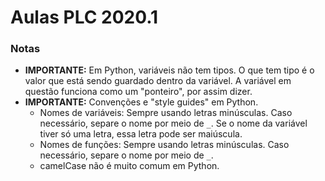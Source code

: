 # Aulas PLC 2020.1

### Notas
* __IMPORTANTE:__ Em Python, variáveis não tem tipos. O que tem tipo é o valor que está sendo guardado dentro da variável. A variável em questão funciona como um "ponteiro", por assim dizer.
* __IMPORTANTE:__ Convenções e "style guides" em Python.
  * Nomes de variáveis: Sempre usando letras minúsculas. Caso necessário, separe o nome por meio de ```_```. Se o nome da variável tiver só uma letra, essa letra pode ser maiúscula.
  * Nomes de funções: Sempre usando letras minúsculas. Caso necessário, separe o nome por meio de ```_```.
  * camelCase não é muito comum em Python.
